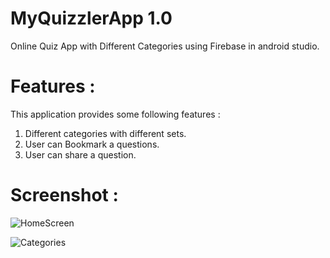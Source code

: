# MyQuizzlerApp 1.0
Online Quiz App with Different Categories using Firebase in android studio.

# Features :
This application provides some following features :

1. Different categories with different sets.
2. User can Bookmark a questions.
3. User can share a question.

# Screenshot : 

![HomeScreen](https://user-images.githubusercontent.com/52040275/83490785-4836f180-a4ce-11ea-8143-2ea35d21ad2c.jpg)

![Categories](https://user-images.githubusercontent.com/52040275/83490856-643a9300-a4ce-11ea-8e50-5e99e410072e.jpg)




